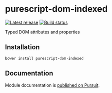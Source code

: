 # purescript-dom-indexed

[![Latest release](http://img.shields.io/github/release/slamdata/purescript-dom-indexed.svg)](https://github.com/slamdata/purescript-dom-indexed/releases)
[![Build status](https://travis-ci.org/slamdata/purescript-dom-indexed.svg?branch=master)](https://travis-ci.org/slamdata/purescript-dom-indexed)

Typed DOM attributes and properties

## Installation

```
bower install purescript-dom-indexed
```

## Documentation

Module documentation is [published on Pursuit](http://pursuit.purescript.org/packages/purescript-dom-indexed).
